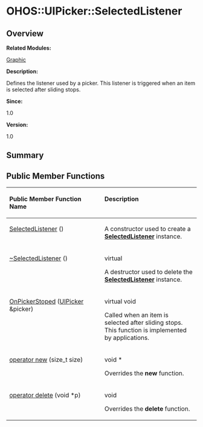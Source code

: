 # OHOS::UIPicker::SelectedListener<a name="EN-US_TOPIC_0000001055039542"></a>

## **Overview**<a name="section1401028554093534"></a>

**Related Modules:**

[Graphic](graphic.md)

**Description:**

Defines the listener used by a picker. This listener is triggered when an item is selected after sliding stops. 

**Since:**

1.0

**Version:**

1.0

## **Summary**<a name="section2082958681093534"></a>

## Public Member Functions<a name="pub-methods"></a>

<a name="table1335358701093534"></a>
<table><thead align="left"><tr id="row42518738093534"><th class="cellrowborder" valign="top" width="50%" id="mcps1.1.3.1.1"><p id="p738941079093534"><a name="p738941079093534"></a><a name="p738941079093534"></a>Public Member Function Name</p>
</th>
<th class="cellrowborder" valign="top" width="50%" id="mcps1.1.3.1.2"><p id="p706285091093534"><a name="p706285091093534"></a><a name="p706285091093534"></a>Description</p>
</th>
</tr>
</thead>
<tbody><tr id="row1277251719093534"><td class="cellrowborder" valign="top" width="50%" headers="mcps1.1.3.1.1 "><p id="p1937124968093534"><a name="p1937124968093534"></a><a name="p1937124968093534"></a><a href="graphic.md#gae386080bbc3bb3ae2bb4572b8bfbb6b0">SelectedListener</a> ()</p>
</td>
<td class="cellrowborder" valign="top" width="50%" headers="mcps1.1.3.1.2 "><p id="p1161769178093534"><a name="p1161769178093534"></a><a name="p1161769178093534"></a> </p>
<p id="p513235943093534"><a name="p513235943093534"></a><a name="p513235943093534"></a>A constructor used to create a <strong id="b320954925093534"><a name="b320954925093534"></a><a name="b320954925093534"></a><a href="ohos-uipicker-selectedlistener.md">SelectedListener</a></strong> instance. </p>
</td>
</tr>
<tr id="row86293853093534"><td class="cellrowborder" valign="top" width="50%" headers="mcps1.1.3.1.1 "><p id="p1080431785093534"><a name="p1080431785093534"></a><a name="p1080431785093534"></a><a href="graphic.md#ga6aa15c4365ba33bc21c67cfc3e5cf06f">~SelectedListener</a> ()</p>
</td>
<td class="cellrowborder" valign="top" width="50%" headers="mcps1.1.3.1.2 "><p id="p602314822093534"><a name="p602314822093534"></a><a name="p602314822093534"></a>virtual </p>
<p id="p948604571093534"><a name="p948604571093534"></a><a name="p948604571093534"></a>A destructor used to delete the <strong id="b513406221093534"><a name="b513406221093534"></a><a name="b513406221093534"></a><a href="ohos-uipicker-selectedlistener.md">SelectedListener</a></strong> instance. </p>
</td>
</tr>
<tr id="row1202060822093534"><td class="cellrowborder" valign="top" width="50%" headers="mcps1.1.3.1.1 "><p id="p1051208491093534"><a name="p1051208491093534"></a><a name="p1051208491093534"></a><a href="graphic.md#ga9cd5ee866fe730a6ae6c66344284b5e2">OnPickerStoped</a> (<a href="ohos-uipicker.md">UIPicker</a> &amp;picker)</p>
</td>
<td class="cellrowborder" valign="top" width="50%" headers="mcps1.1.3.1.2 "><p id="p1330693288093534"><a name="p1330693288093534"></a><a name="p1330693288093534"></a>virtual void </p>
<p id="p167426662093534"><a name="p167426662093534"></a><a name="p167426662093534"></a>Called when an item is selected after sliding stops. This function is implemented by applications. </p>
</td>
</tr>
<tr id="row1370177308093534"><td class="cellrowborder" valign="top" width="50%" headers="mcps1.1.3.1.1 "><p id="p625214366093534"><a name="p625214366093534"></a><a name="p625214366093534"></a><a href="graphic.md#ga4854963aa969ee20a6cd174a70f5cd23">operator new</a> (size_t size)</p>
</td>
<td class="cellrowborder" valign="top" width="50%" headers="mcps1.1.3.1.2 "><p id="p410620985093534"><a name="p410620985093534"></a><a name="p410620985093534"></a>void * </p>
<p id="p384130321093534"><a name="p384130321093534"></a><a name="p384130321093534"></a>Overrides the <strong id="b315761074093534"><a name="b315761074093534"></a><a name="b315761074093534"></a>new</strong> function. </p>
</td>
</tr>
<tr id="row1279393483093534"><td class="cellrowborder" valign="top" width="50%" headers="mcps1.1.3.1.1 "><p id="p576171505093534"><a name="p576171505093534"></a><a name="p576171505093534"></a><a href="graphic.md#gadf1997a0f56ac2b220e7f0f8e8e0a6ef">operator delete</a> (void *p)</p>
</td>
<td class="cellrowborder" valign="top" width="50%" headers="mcps1.1.3.1.2 "><p id="p637918290093534"><a name="p637918290093534"></a><a name="p637918290093534"></a>void </p>
<p id="p591172036093534"><a name="p591172036093534"></a><a name="p591172036093534"></a>Overrides the <strong id="b1312938127093534"><a name="b1312938127093534"></a><a name="b1312938127093534"></a>delete</strong> function. </p>
</td>
</tr>
</tbody>
</table>

